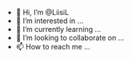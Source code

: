 - 👋 Hi, I’m @LiisiL
- 👀 I’m interested in ...
- 🌱 I’m currently learning ...
- 💞️ I’m looking to collaborate on ...
- 📫 How to reach me ...

<!---
LiisiL/LiisiL is a ✨ special ✨ repository because its `README.md` (this file) appears on your GitHub profile.
You can click the Preview link to take a look at your changes.
--->
